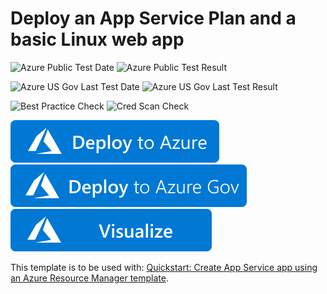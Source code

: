 # Deploy an App Service Plan and a basic Linux web app

![Azure Public Test Date](https://azurequickstartsservice.blob.core.windows.net/badges/101-app-service-docs-linux/PublicLastTestDate.svg)
![Azure Public Test Result](https://azurequickstartsservice.blob.core.windows.net/badges/101-app-service-docs-linux/PublicDeployment.svg)

![Azure US Gov Last Test Date](https://azurequickstartsservice.blob.core.windows.net/badges/101-app-service-docs-linux/FairfaxLastTestDate.svg)
![Azure US Gov Last Test Result](https://azurequickstartsservice.blob.core.windows.net/badges/101-app-service-docs-linux/FairfaxDeployment.svg)

![Best Practice Check](https://azurequickstartsservice.blob.core.windows.net/badges/101-app-service-docs-linux/BestPracticeResult.svg)
![Cred Scan Check](https://azurequickstartsservice.blob.core.windows.net/badges/101-app-service-docs-linux/CredScanResult.svg)

[![Deploy To Azure](https://raw.githubusercontent.com/Azure/azure-quickstart-templates/master/1-CONTRIBUTION-GUIDE/images/deploytoazure.svg?sanitize=true)](https://portal.azure.com/#create/Microsoft.Template/uri/https%3A%2F%2Fraw.githubusercontent.com%2FAzure%2Fazure-quickstart-templates%2Fmaster%2F101-app-service-docs-linux%2Fazuredeploy.json)
[![Deploy To Azure US Gov](https://raw.githubusercontent.com/Azure/azure-quickstart-templates/master/1-CONTRIBUTION-GUIDE/images/deploytoazuregov.svg?sanitize=true)](https://portal.azure.us/#create/Microsoft.Template/uri/https%3A%2F%2Fraw.githubusercontent.com%2FAzure%2Fazure-quickstart-templates%2Fmaster%2F101-app-service-docs-linux%2Fazuredeploy.json)
[![Visualize](https://raw.githubusercontent.com/Azure/azure-quickstart-templates/master/1-CONTRIBUTION-GUIDE/images/visualizebutton.svg?sanitize=true)](http://armviz.io/#/?load=https%3A%2F%2Fraw.githubusercontent.com%2FAzure%2Fazure-quickstart-templates%2Fmaster%2F101-app-service-docs-linux%2Fazuredeploy.json)

This template is to be used with: [Quickstart: Create App Service app using an Azure Resource Manager template](https://docs.microsoft.com/azure/app-service/quickstart-arm-template).

